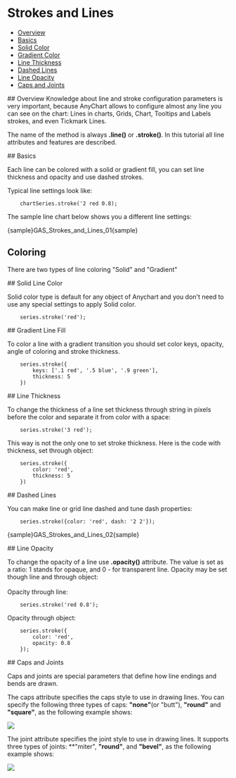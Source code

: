 # Strokes and Lines                                                                              

* [Overview](#overview)
* [Basics](#basics)
* [Solid Color](#solid)
* [Gradient Color](#gradient)
* [Line Thickness](#thickness)
* [Dashed Lines](#dashed)
* [Line Opacity](#opacity)
* [Caps and Joints](#caps-joints)
                          
<a name="overview"/>
## Overview
Knowledge about line and stroke configuration parameters is very important, because AnyChart allows to configure almost any line you can see on the chart: Lines in charts, Grids, Chart, Tooltips and Labels strokes, and even Tickmark Lines.

The name of the method is always **.line()** or **.stroke()**.
In this tutorial all line attributes and features are described.

<a name="basics"/>
## Basics

Each line can be colored with a solid or gradient fill, you can set line thickness and opacity and use dashed strokes.

Typical line settings look like:

```
    chartSeries.stroke('2 red 0.8);
```
The sample line chart below shows you a different line settings:

{sample}GAS\_Strokes\_and\_Lines\_01{sample}


## Coloring

There are two types of line coloring "Solid" and "Gradient"

<a name="solid"/>
## Solid Line Color

Solid color type is default for any object of Anychart and you don't need to use any special settings to apply Solid color. <!--For more information see [Link in need]Coloring methods[/Link]-->

```
    series.stroke('red');
```

<a name="gradient"/>
## Gradient Line Fill

To color a line with a gradient transition you should set color keys, opacity, angle of coloring and stroke thickness. <!--Color keys can be found in [Link in need]Coloring methods[/Link]-->

```
    series.stroke({
        keys: ['.1 red', '.5 blue', '.9 green'],
        thickness: 5
    })
```

<a name="thickness"/>
## Line Thickness

To change the thickness of a line set thickness through string in pixels before the color and separate it from color with a space:

```
    series.stroke('3 red');
```
This way is not the only one to set stroke thickness. Here is the code with thickness, set through object:
```
    series.stroke({
        color: 'red',
        thickness: 5
    })
```

<a name="dashed"/>
## Dashed Lines

You can make line or grid line dashed and tune dash properties:

```
    series.stroke({color: 'red', dash: '2 2'});
```

{sample}GAS\_Strokes\_and\_Lines\_02{sample}

<a name="opacity"/>
## Line Opacity

To change the opacity of a line use **.opacity()** attribute. The value is set as a ratio: 1 stands for opaque, and 0 - for transparent line. Opacity may be set though line and through object:
<br/><br/>
Opacity through line:
```
    series.stroke('red 0.8');
```
Opacity through object:
```
    series.stroke({
        color: 'red', 
        opacity: 0.8
    });
```

<a name="caps-joints"/>
## Caps and Joints

Caps and joints are special parameters that define how line endings and bends are drawn.

The caps attribute specifies the caps style to use in drawing lines. You can specify the following three types of caps: **"none"**(or "butt"), **"round"** and **"square"**, as the following example shows:

![](http://www.anychart.com/products/anychart/docs/users-guide/img/linecap.jpg)

The joint attribute specifies the joint style to use in drawing lines. It supports three types of joints: **"miter", **"round"**, and **"bevel"**, as the following example shows:

![](http://www.anychart.com/products/anychart/docs/users-guide/img/linejoin.jpg)